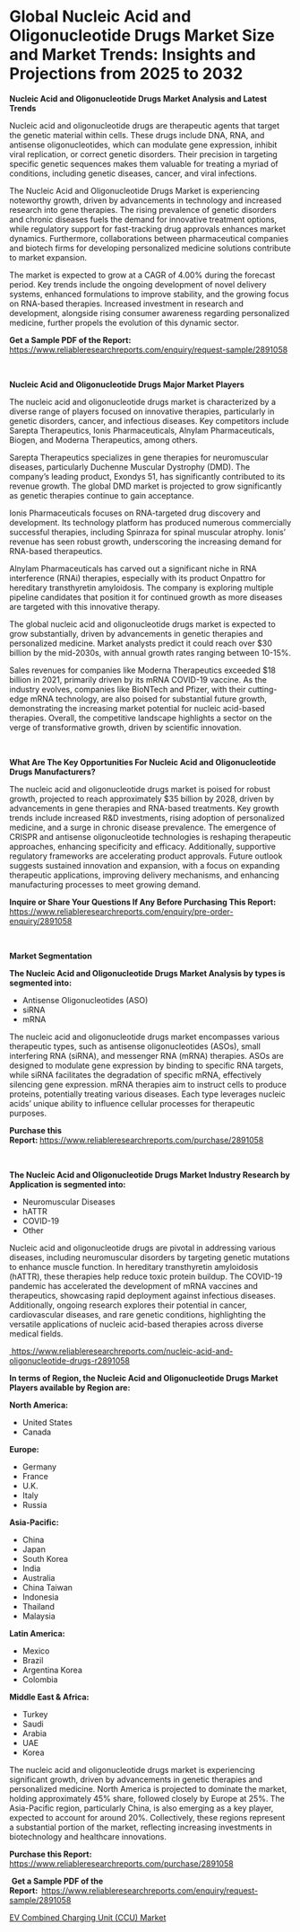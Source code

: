 <p><h1>Global Nucleic Acid and Oligonucleotide Drugs Market Size and Market Trends: Insights and Projections from 2025 to 2032</h1></p><p><strong>Nucleic Acid and Oligonucleotide Drugs Market Analysis and Latest Trends</strong></p>
<p><p>Nucleic acid and oligonucleotide drugs are therapeutic agents that target the genetic material within cells. These drugs include DNA, RNA, and antisense oligonucleotides, which can modulate gene expression, inhibit viral replication, or correct genetic disorders. Their precision in targeting specific genetic sequences makes them valuable for treating a myriad of conditions, including genetic diseases, cancer, and viral infections.</p><p>The Nucleic Acid and Oligonucleotide Drugs Market is experiencing noteworthy growth, driven by advancements in technology and increased research into gene therapies. The rising prevalence of genetic disorders and chronic diseases fuels the demand for innovative treatment options, while regulatory support for fast-tracking drug approvals enhances market dynamics. Furthermore, collaborations between pharmaceutical companies and biotech firms for developing personalized medicine solutions contribute to market expansion.</p><p>The market is expected to grow at a CAGR of 4.00% during the forecast period. Key trends include the ongoing development of novel delivery systems, enhanced formulations to improve stability, and the growing focus on RNA-based therapies. Increased investment in research and development, alongside rising consumer awareness regarding personalized medicine, further propels the evolution of this dynamic sector.</p></p>
<p><strong>Get a Sample PDF of the Report:&nbsp;</strong> <a href="https://www.reliableresearchreports.com/enquiry/request-sample/2891058?utm_campaign=2734&utm_medium=2&utm_source=Github&utm_content=ia&utm_term=14032025&utm_id=nucleic-acid-and-oligonucleotide-drugs">https://www.reliableresearchreports.com/enquiry/request-sample/2891058</a></p>
<p>&nbsp;</p>
<p><strong>Nucleic Acid and Oligonucleotide Drugs Major Market Players</strong></p>
<p><p>The nucleic acid and oligonucleotide drugs market is characterized by a diverse range of players focused on innovative therapies, particularly in genetic disorders, cancer, and infectious diseases. Key competitors include Sarepta Therapeutics, Ionis Pharmaceuticals, Alnylam Pharmaceuticals, Biogen, and Moderna Therapeutics, among others.</p><p>Sarepta Therapeutics specializes in gene therapies for neuromuscular diseases, particularly Duchenne Muscular Dystrophy (DMD). The company’s leading product, Exondys 51, has significantly contributed to its revenue growth. The global DMD market is projected to grow significantly as genetic therapies continue to gain acceptance.</p><p>Ionis Pharmaceuticals focuses on RNA-targeted drug discovery and development. Its technology platform has produced numerous commercially successful therapies, including Spinraza for spinal muscular atrophy. Ionis’ revenue has seen robust growth, underscoring the increasing demand for RNA-based therapeutics.</p><p>Alnylam Pharmaceuticals has carved out a significant niche in RNA interference (RNAi) therapies, especially with its product Onpattro for hereditary transthyretin amyloidosis. The company is exploring multiple pipeline candidates that position it for continued growth as more diseases are targeted with this innovative therapy.</p><p>The global nucleic acid and oligonucleotide drugs market is expected to grow substantially, driven by advancements in genetic therapies and personalized medicine. Market analysts predict it could reach over $30 billion by the mid-2030s, with annual growth rates ranging between 10-15%.</p><p>Sales revenues for companies like Moderna Therapeutics exceeded $18 billion in 2021, primarily driven by its mRNA COVID-19 vaccine. As the industry evolves, companies like BioNTech and Pfizer, with their cutting-edge mRNA technology, are also poised for substantial future growth, demonstrating the increasing market potential for nucleic acid-based therapies. Overall, the competitive landscape highlights a sector on the verge of transformative growth, driven by scientific innovation.</p></p>
<p>&nbsp;</p>
<p><strong>What Are The Key Opportunities For Nucleic Acid and Oligonucleotide Drugs Manufacturers?</strong></p>
<p><p>The nucleic acid and oligonucleotide drugs market is poised for robust growth, projected to reach approximately $35 billion by 2028, driven by advancements in gene therapies and RNA-based treatments. Key growth trends include increased R&D investments, rising adoption of personalized medicine, and a surge in chronic disease prevalence. The emergence of CRISPR and antisense oligonucleotide technologies is reshaping therapeutic approaches, enhancing specificity and efficacy. Additionally, supportive regulatory frameworks are accelerating product approvals. Future outlook suggests sustained innovation and expansion, with a focus on expanding therapeutic applications, improving delivery mechanisms, and enhancing manufacturing processes to meet growing demand.</p></p>
<p><strong>Inquire or Share Your Questions If Any Before Purchasing This Report:</strong> <a href="https://www.reliableresearchreports.com/enquiry/pre-order-enquiry/2891058?utm_campaign=2734&utm_medium=2&utm_source=Github&utm_content=ia&utm_term=14032025&utm_id=nucleic-acid-and-oligonucleotide-drugs">https://www.reliableresearchreports.com/enquiry/pre-order-enquiry/2891058</a></p>
<p>&nbsp;</p>
<p><strong>Market Segmentation</strong></p>
<p><strong>The Nucleic Acid and Oligonucleotide Drugs Market Analysis by types is segmented into:</strong></p>
<p><ul><li>Antisense Oligonucleotides (ASO)</li><li>siRNA</li><li>mRNA</li></ul></p>
<p><p>The nucleic acid and oligonucleotide drugs market encompasses various therapeutic types, such as antisense oligonucleotides (ASOs), small interfering RNA (siRNA), and messenger RNA (mRNA) therapies. ASOs are designed to modulate gene expression by binding to specific RNA targets, while siRNA facilitates the degradation of specific mRNA, effectively silencing gene expression. mRNA therapies aim to instruct cells to produce proteins, potentially treating various diseases. Each type leverages nucleic acids’ unique ability to influence cellular processes for therapeutic purposes.</p></p>
<p><strong>Purchase this Report:&nbsp;</strong><a href="https://www.reliableresearchreports.com/purchase/2891058?utm_campaign=2734&utm_medium=2&utm_source=Github&utm_content=ia&utm_term=14032025&utm_id=nucleic-acid-and-oligonucleotide-drugs">https://www.reliableresearchreports.com/purchase/2891058</a></p>
<p>&nbsp;</p>
<p><strong>The Nucleic Acid and Oligonucleotide Drugs Market Industry Research by Application is segmented into:</strong></p>
<p><ul><li>Neuromuscular Diseases</li><li>hATTR</li><li>COVID-19</li><li>Other</li></ul></p>
<p><p>Nucleic acid and oligonucleotide drugs are pivotal in addressing various diseases, including neuromuscular disorders by targeting genetic mutations to enhance muscle function. In hereditary transthyretin amyloidosis (hATTR), these therapies help reduce toxic protein buildup. The COVID-19 pandemic has accelerated the development of mRNA vaccines and therapeutics, showcasing rapid deployment against infectious diseases. Additionally, ongoing research explores their potential in cancer, cardiovascular diseases, and rare genetic conditions, highlighting the versatile applications of nucleic acid-based therapies across diverse medical fields.</p></p>
<p><a href="https://www.reliableresearchreports.com/nucleic-acid-and-oligonucleotide-drugs-r2891058?utm_campaign=2734&utm_medium=2&utm_source=Github&utm_content=ia&utm_term=14032025&utm_id=nucleic-acid-and-oligonucleotide-drugs">&nbsp;https://www.reliableresearchreports.com/nucleic-acid-and-oligonucleotide-drugs-r2891058</a></p>
<p><strong>In terms of Region, the Nucleic Acid and Oligonucleotide Drugs Market Players available by Region are:</strong></p>
<p>
    <p> <strong> North America: </strong>
        <ul>
            <li>United States</li>
            <li>Canada</li>
        </ul>
        </p> 
    <p> <strong> Europe: </strong>
        <ul>
            <li>Germany</li>
            <li>France</li>
            <li>U.K.</li>
            <li>Italy</li>
            <li>Russia</li>
        </ul>
        </p> 
    <p> <strong> Asia-Pacific: </strong>
        <ul>
            <li>China</li>
            <li>Japan</li>
            <li>South Korea</li>
            <li>India</li>
            <li>Australia</li>
            <li>China Taiwan</li>
            <li>Indonesia</li>
            <li>Thailand</li>
            <li>Malaysia</li>
        </ul>
        </p> 
    <p> <strong> Latin America: </strong>
        <ul>
            <li>Mexico</li>
            <li>Brazil</li>
            <li>Argentina Korea</li>
            <li>Colombia</li>
        </ul>
        </p> 
    <p> <strong> Middle East & Africa: </strong>
        <ul>
            <li>Turkey</li>
            <li>Saudi</li>
            <li>Arabia</li>
            <li>UAE</li>
            <li>Korea</li>
        </ul>
    </p>
    </p>
<p><p>The nucleic acid and oligonucleotide drugs market is experiencing significant growth, driven by advancements in genetic therapies and personalized medicine. North America is projected to dominate the market, holding approximately 45% share, followed closely by Europe at 25%. The Asia-Pacific region, particularly China, is also emerging as a key player, expected to account for around 20%. Collectively, these regions represent a substantial portion of the market, reflecting increasing investments in biotechnology and healthcare innovations.</p></p>
<p><strong>Purchase this Report: </strong><a href="https://www.reliableresearchreports.com/purchase/2891058?utm_campaign=2734&utm_medium=2&utm_source=Github&utm_content=ia&utm_term=14032025&utm_id=nucleic-acid-and-oligonucleotide-drugs">https://www.reliableresearchreports.com/purchase/2891058</a></p>
<p>&nbsp;<strong>Get a Sample PDF of the Report:&nbsp;&nbsp;</strong><a href="https://www.reliableresearchreports.com/enquiry/request-sample/2891058?utm_campaign=2734&utm_medium=2&utm_source=Github&utm_content=ia&utm_term=14032025&utm_id=nucleic-acid-and-oligonucleotide-drugs">https://www.reliableresearchreports.com/enquiry/request-sample/2891058</a></p>
<p><strong></strong></p>
<p><p><a href="https://github.com/damjiederyd/Market-Research-Report-List-1/blob/main/ev-combined-charging-unit-ccu-market.md?utm_campaign=2734&utm_medium=2&utm_source=Github&utm_content=ia&utm_term=14032025&utm_id=nucleic-acid-and-oligonucleotide-drugs">EV Combined Charging Unit (CCU) Market</a></p></p>